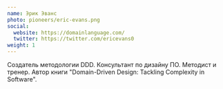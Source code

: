```yaml
---
name: Эрик Эванс
photo: pioneers/eric-evans.png
social:
  website: https://domainlanguage.com/
  twitter: https://twitter.com/ericevans0
weight: 1
---
```


Создатель методологии DDD. Консультант по дизайну ПО. Методист и тренер. Автор книги "Domain-Driven
Design: Tackling Complexity in Software".
